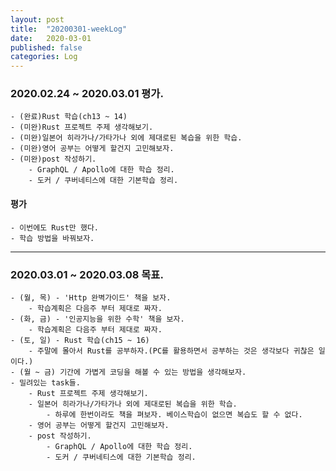 ```yaml
---
layout: post
title:  "20200301-weekLog"
date:   2020-03-01
published: false
categories: Log
---
```

### 2020.02.24 ~ 2020.03.01 평가.
    - (완료)Rust 학습(ch13 ~ 14)  
    - (미완)Rust 프로젝트 주제 생각해보기.  
    - (미완)일본어 히라가나/가타가나 외에 제대로된 복습을 위한 학습.  
    - (미완)영어 공부는 어떻게 할건지 고민해보자.  
    - (미완)post 작성하기.  
        - GraphQL / Apollo에 대한 학습 정리.  
        - 도커 / 쿠버네티스에 대한 기본학습 정리.  


#### 평가
    - 이번에도 Rust만 했다.  
    - 학습 방법을 바꿔보자.  

---

### 2020.03.01 ~ 2020.03.08 목표.
    - (월, 목) - 'Http 완벽가이드' 책을 보자.
        - 학습계획은 다음주 부터 제대로 짜자.    
    - (화, 금) - '인공지능을 위한 수학' 책을 보자.  
        - 학습계획은 다음주 부터 제대로 짜자.    
    - (토, 일) - Rust 학습(ch15 ~ 16)  
        - 주말에 몰아서 Rust를 공부하자.(PC를 활용하면서 공부하는 것은 생각보다 귀찮은 일이다.)  
    - (월 ~ 금) 기간에 가볍게 코딩을 해볼 수 있는 방법을 생각해보자.  
    - 밀려있는 task들.
        - Rust 프로젝트 주제 생각해보기.  
        - 일본어 히라가나/가타가나 외에 제대로된 복습을 위한 학습.  
            - 하루에 한번이라도 책을 펴보자. 베이스학습이 없으면 복습도 할 수 없다.  
        - 영어 공부는 어떻게 할건지 고민해보자.  
        - post 작성하기.  
            - GraphQL / Apollo에 대한 학습 정리.  
            - 도커 / 쿠버네티스에 대한 기본학습 정리.  